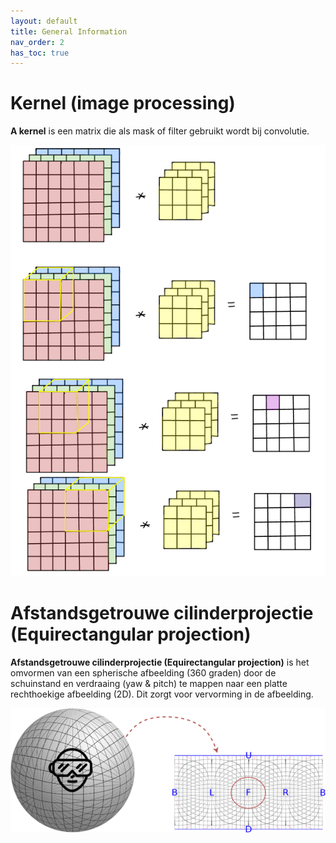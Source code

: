 ```yaml
---
layout: default
title: General Information
nav_order: 2
has_toc: true
---
```



# Kernel (image processing)

**A kernel** is een matrix die als mask of filter gebruikt wordt bij convolutie.

![kernel!](../images/kernel.png "RGB layers Kernel")


# Afstandsgetrouwe cilinderprojectie (Equirectangular projection)

**Afstandsgetrouwe cilinderprojectie (Equirectangular projection)** is het omvormen van een spherische afbeelding (360 graden)
door de schuinstand en verdraaing (yaw & pitch) te mappen naar een platte rechthoekige afbeelding (2D). Dit zorgt voor vervorming in de afbeelding.

![Equirectangular projection!](../images/Equirectangular-projection.png "Equirectangular projection")
